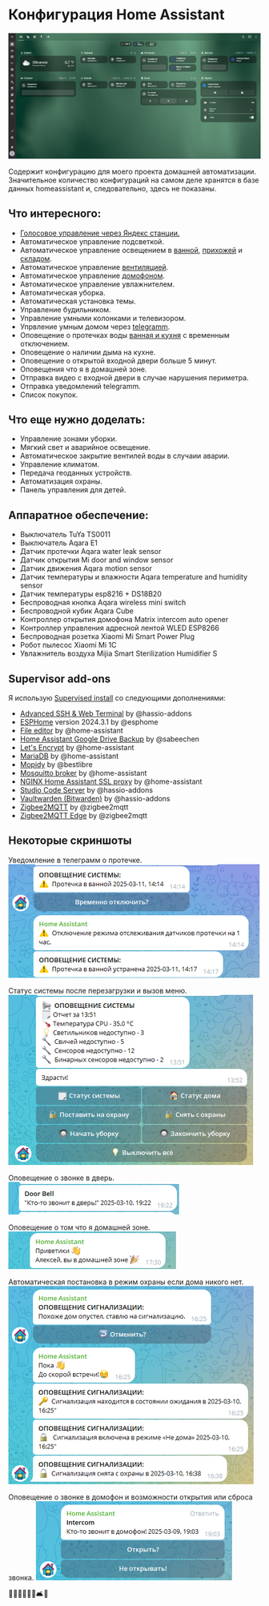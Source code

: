 # Конфигурация Home Assistant 

![Home Assistant](https://github.com/alexfrydr/home_assistant_config/blob/master/screen1.JPG)

Содержит конфигурацию для моего проекта домашней автоматизации. Значительное количество конфигураций на самом деле хранятся
в базе данных homeassistant и, следовательно, здесь не показаны.

## Что интересного:
- [Голосовое управление через Яндекс станции.](https://github.com/dext0r/yandex_smart_home)
- Автоматическое управление подсветкой.
- Автоматическое управление освещением в [ванной](https://github.com/alexfrydr/home_assistant_config/blob/master/includes/automation/005_bathroom.yaml), [прихожей](https://github.com/alexfrydr/home_assistant_config/blob/master/includes/automation/007_Light_hallway.yaml) и [складом](https://github.com/alexfrydr/home_assistant_config/blob/master/includes/automation/034_stock_light.yaml). 
- Автоматическое управление [вентиляцией](https://github.com/alexfrydr/home_assistant_config/blob/master/includes/automation/005_bathroom.yaml).
- Автоматическое управление [домофоном](https://github.com/alexfrydr/home_assistant_config/blob/master/includes/automation/025_intercom.yaml).
- Автоматическое управление увлажнителем.
- Автоматическая уборка.
- Автоматическая установка темы.
- Управление будильником.
- Управление умными колонками и телевизором.
- Упрвление умным домом через [telegramm](https://github.com/alexfrydr/home_assistant_config/blob/master/includes/packages/001_telegramm.yaml).
- Оповещение о протечках воды [ванная и кухня](https://github.com/alexfrydr/home_assistant_config/blob/master/includes/automation/006_Water_sensor.yaml) с временным отключением.
- Оповещение о наличии дыма на кухне.
- Оповещение о открытой входной двери больше 5 минут.
- Оповещения что я в домашней зоне.
- Отправка видео с входной двери в случае нарушения периметра.
- Отправка уведомлений telegramm.
- Список покупок.

## Что еще нужно доделать:
- Управление зонами уборки.
- Мягкий свет и аварийное освещение.
- Автоматическое закрытие вентилей воды в случаии аварии.
- Управление климатом.
- Передача геоданных устройств.
- Автоматизация охраны.
- Панель управления для детей.

## Аппаратное обеспечение:
- Выключатель TuYa TS0011
- Выключатель Aqara E1
- Датчик протечки Aqara water leak sensor
- Датчик открытия Mi door and window sensor
- Датчик движения Aqara motion sensor
- Датчик температуры и влажности Aqara temperature and humidity sensor
- Датчик температуры esp8216 + DS18B20
- Беспроводная кнопка Aqara wireless mini switch
- Беспроводной кубик Aqara Cube 
- Контроллер открытия  домофона Matrix intercom auto opener
- Контроллер управления адресной лентой WLED ESP8266
- Беспроводная розетка Xiaomi Mi Smart Power Plug
- Робот пылесос Xiaomi Mi 1C
- Увлажнитель воздуха Mijia Smart Sterilization Humidifier S

## Supervisor add-ons

Я использую [Supervised install](https://www.home-assistant.io/getting-started/) со следующими дополнениями:

- [Advanced SSH & Web Terminal](https://github.com/hassio-addons/addon-ssh) by @hassio-addons
- [ESPHome](https://github.com/esphome/) version 2024.3.1 by @esphome
- [File editor](https://github.com/home-assistant/addons/tree/master/configurator) by @home-assistant
- [Home Assistant Google Drive Backup](https://github.com/sabeechen/hassio-google-drive-backup) by @sabeechen
- [Let's Encrypt](https://github.com/home-assistant/addons/tree/master/letsencrypt) by @home-assistant
- [MariaDB](https://github.com/home-assistant/addons/tree/master/mariadb) by @home-assistant
- [Mopidy](https://github.com/bestlibre/hassio-addons/tree/master/mopidy) by @bestlibre
- [Mosquitto broker](https://github.com/home-assistant/addons/tree/master/mosquitto) by @home-assistant
- [NGINX Home Assistant SSL proxy](https://github.com/home-assistant/addons/tree/master/nginx_proxy) by @home-assistant
- [Studio Code Server](https://github.com/hassio-addons/addon-vscode) by @hassio-addons
- [Vaultwarden (Bitwarden)](https://github.com/hassio-addons/addon-bitwarden) by @hassio-addons
- [Zigbee2MQTT](https://github.com/zigbee2mqtt/hassio-zigbee2mqtt/tree/master/zigbee2mqtt) by @zigbee2mqtt
- [Zigbee2MQTT Edge](https://github.com/zigbee2mqtt/hassio-zigbee2mqtt/tree/master/zigbee2mqtt-edge) by @zigbee2mqtt

## Некоторые скриншоты

Уведомление в телеграмм о протечке.
![Home Assistant](https://github.com/alexfrydr/home_assistant_config/blob/master/img/Screenshot_50.png)

Статус системы после перезагрузки и вызов меню.
![Home Assistant](https://github.com/alexfrydr/home_assistant_config/blob/master/img/Screenshot_51.png)

Оповещение о звонке в дверь.
![Home Assistant](https://github.com/alexfrydr/home_assistant_config/blob/master/img/Screenshot_52.png)

Оповещение о том что я домашней зоне.
![Home Assistant](https://github.com/alexfrydr/home_assistant_config/blob/master/img/Screenshot_54.png)

Автоматическая постановка в режим охраны если дома никого нет.
![Home Assistant](https://github.com/alexfrydr/home_assistant_config/blob/master/img/Screenshot_55.png)

Оповещение о звонке в домофон и возможности открытия или сброса звонка.
![Home Assistant](https://github.com/alexfrydr/home_assistant_config/blob/master/img/Screenshot_56.png)

🏡🔧📱💡🚪🚿🛋️🔌
